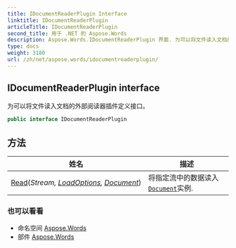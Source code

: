 ```yaml
---
title: IDocumentReaderPlugin Interface
linktitle: IDocumentReaderPlugin
articleTitle: IDocumentReaderPlugin
second_title: 用于 .NET 的 Aspose.Words
description: Aspose.Words.IDocumentReaderPlugin 界面. 为可以将文件读入文档的外部阅读器插件定义接口 在 C#.
type: docs
weight: 3180
url: /zh/net/aspose.words/idocumentreaderplugin/
---
```

## IDocumentReaderPlugin interface

为可以将文件读入文档的外部阅读器插件定义接口。

```csharp
public interface IDocumentReaderPlugin
```

## 方法

| 姓名 | 描述 |
| --- | --- |
| [Read](../../aspose.words/idocumentreaderplugin/read/)(*Stream, [LoadOptions](../../aspose.words.loading/loadoptions/), [Document](../document/)*) | 将指定流中的数据读入[`Document`](../document/)实例. |

### 也可以看看

* 命名空间 [Aspose.Words](../../aspose.words/)
* 部件 [Aspose.Words](../../)
